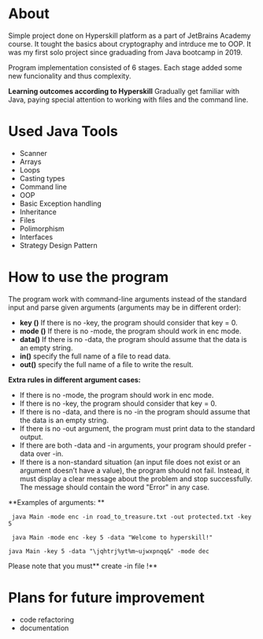 # About
Simple project  done on Hyperskill platform as a part of JetBrains Academy course. It tought the basics about cryptography and intrduce me to OOP.  It was my first solo project since graduading from Java bootcamp in 2019. 

Program implementation consisted of 6 stages. Each stage added some new funcionality and thus complexity.

**Learning outcomes according to Hyperskill**
Gradually get familiar with Java, paying special attention to working with files and the command line.

# Used Java Tools
- Scanner 
- Arrays
- Loops
- Casting types
- Command line
- OOP
- Basic Exception handling
- Inheritance
- Files
- Polimorphism
- Interfaces
- Strategy Design Pattern

# How to use the program

The program work with command-line arguments instead of the standard input and parse given arguments (arguments may be in different order):

- **key ()** If there is no -key, the program should consider that key = 0.
- **mode ()** If there is no -mode, the program should work in enc mode.
- **data()** If there is no -data, the program should assume that the data is an empty string.
- **in()** specify the full name of a file to read data.
- **out()** specify the full name of a file to write the result.

**Extra rules in different argument cases:**
- If there is no -mode, the program should work in enc mode.
- If there is no -key, the program should consider that key = 0.
- If there is no -data, and there is no -in the program should assume that the data is an empty string.
- If there is no -out argument, the program must print data to the standard output.
- If there are both -data and -in arguments, your program should prefer -data over -in.
- If there is a non-standard situation (an input file does not exist or an argument doesn’t have a value), the program should not fail. Instead, it must display a clear message about the problem and stop successfully. The message should contain the word "Error" in any case.

**Examples of arguments: **

` java Main -mode enc -in road_to_treasure.txt -out protected.txt -key 5`

` java Main -mode enc -key 5 -data "Welcome to hyperskill!"`

`java Main -key 5 -data "\jqhtrj%yt%m~ujwxpnqq&" -mode dec`

Please note that you must** create -in file !**

# Plans for future improvement
- code refactoring
- documentation
